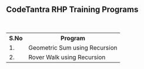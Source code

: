  
<h2>CodeTantra RHP Training Programs</h2>
<br>
<table>
  <tr>
    <th>S.No</th>
    <th>Program</th>
  </tr>
  <tr>
    <td>1.</td>
    <td>Geometric Sum using Recursion</td>
  </tr>
  <tr>
    <td>2.</td>
    <td>Rover Walk using Recursion</td>
  </tr>
</table>
